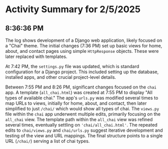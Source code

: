 # Activity Summary for 2/5/2025

## 8:36:36 PM
The log shows development of a Django web application, likely focused on a "Chai" theme.  The initial changes (7:36 PM) set up basic views for home, about, and contact pages using simple `HttpResponse` objects.  These were later replaced with templates.  

At 7:42 PM, the `settings.py` file was updated, which is standard configuration for a Django project. This included setting up the database, installed apps, and other crucial project-level details.

Between 7:55 PM and 8:26 PM, significant changes focused on the `chai` app. A template (`all_chai.html`) was created at 7:55 PM to display "All types of available chai."  The app's `urls.py` was modified several times to map URLs to views, initially for home, about, and contact, then later simplified to just  `/chai/` which would show all types of chai.  The `views.py` file within the `chai` app underwent multiple edits, primarily focusing on the `all_chai` view.  The template path within the `all_chai` view was refined several times, eventually settling on `'chai/all_chai.html'`.  The repeated edits to `chai/views.py` and `chai/urls.py` suggest iterative development and testing of the view and URL mappings.  The final structure points to a single URL (`/chai/`) serving a list of chai types.
